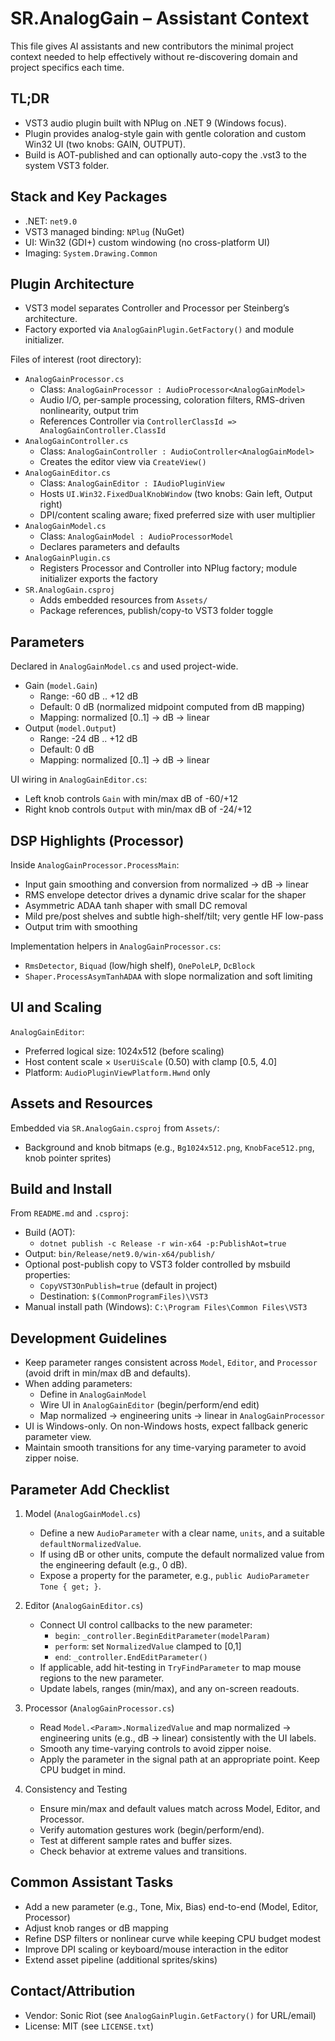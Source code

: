 # SR.AnalogGain – Assistant Context

This file gives AI assistants and new contributors the minimal project context needed to help effectively without re-discovering domain and project specifics each time.

## TL;DR
- VST3 audio plugin built with NPlug on .NET 9 (Windows focus).
- Plugin provides analog-style gain with gentle coloration and custom Win32 UI (two knobs: GAIN, OUTPUT).
- Build is AOT-published and can optionally auto-copy the .vst3 to the system VST3 folder.

## Stack and Key Packages
- .NET: `net9.0`
- VST3 managed binding: `NPlug` (NuGet)
- UI: Win32 (GDI+) custom windowing (no cross-platform UI)
- Imaging: `System.Drawing.Common`

## Plugin Architecture
- VST3 model separates Controller and Processor per Steinberg’s architecture.
- Factory exported via `AnalogGainPlugin.GetFactory()` and module initializer.

Files of interest (root directory):
- `AnalogGainProcessor.cs`
  - Class: `AnalogGainProcessor : AudioProcessor<AnalogGainModel>`
  - Audio I/O, per-sample processing, coloration filters, RMS-driven nonlinearity, output trim
  - References Controller via `ControllerClassId => AnalogGainController.ClassId`
- `AnalogGainController.cs`
  - Class: `AnalogGainController : AudioController<AnalogGainModel>`
  - Creates the editor view via `CreateView()`
- `AnalogGainEditor.cs`
  - Class: `AnalogGainEditor : IAudioPluginView`
  - Hosts `UI.Win32.FixedDualKnobWindow` (two knobs: Gain left, Output right)
  - DPI/content scaling aware; fixed preferred size with user multiplier
- `AnalogGainModel.cs`
  - Class: `AnalogGainModel : AudioProcessorModel`
  - Declares parameters and defaults
- `AnalogGainPlugin.cs`
  - Registers Processor and Controller into NPlug factory; module initializer exports the factory
- `SR.AnalogGain.csproj`
  - Adds embedded resources from `Assets/`
  - Package references, publish/copy-to VST3 folder toggle

## Parameters
Declared in `AnalogGainModel.cs` and used project-wide.
- Gain (`model.Gain`)
  - Range: -60 dB .. +12 dB
  - Default: 0 dB (normalized midpoint computed from dB mapping)
  - Mapping: normalized [0..1] → dB → linear
- Output (`model.Output`)
  - Range: -24 dB .. +12 dB
  - Default: 0 dB
  - Mapping: normalized [0..1] → dB → linear

UI wiring in `AnalogGainEditor.cs`:
- Left knob controls `Gain` with min/max dB of -60/+12
- Right knob controls `Output` with min/max dB of -24/+12

## DSP Highlights (Processor)
Inside `AnalogGainProcessor.ProcessMain`:
- Input gain smoothing and conversion from normalized → dB → linear
- RMS envelope detector drives a dynamic drive scalar for the shaper
- Asymmetric ADAA tanh shaper with small DC removal
- Mild pre/post shelves and subtle high-shelf/tilt; very gentle HF low-pass
- Output trim with smoothing

Implementation helpers in `AnalogGainProcessor.cs`:
- `RmsDetector`, `Biquad` (low/high shelf), `OnePoleLP`, `DcBlock`
- `Shaper.ProcessAsymTanhADAA` with slope normalization and soft limiting

## UI and Scaling
`AnalogGainEditor`:
- Preferred logical size: 1024x512 (before scaling)
- Host content scale × `UserUiScale` (0.50) with clamp [0.5, 4.0]
- Platform: `AudioPluginViewPlatform.Hwnd` only

## Assets and Resources
Embedded via `SR.AnalogGain.csproj` from `Assets/`:
- Background and knob bitmaps (e.g., `Bg1024x512.png`, `KnobFace512.png`, knob pointer sprites)

## Build and Install
From `README.md` and `.csproj`:
- Build (AOT):
  - `dotnet publish -c Release -r win-x64 -p:PublishAot=true`
- Output: `bin/Release/net9.0/win-x64/publish/`
- Optional post-publish copy to VST3 folder controlled by msbuild properties:
  - `CopyVST3OnPublish=true` (default in project)
  - Destination: `$(CommonProgramFiles)\VST3`
- Manual install path (Windows): `C:\Program Files\Common Files\VST3`

## Development Guidelines
- Keep parameter ranges consistent across `Model`, `Editor`, and `Processor` (avoid drift in min/max dB and defaults).
- When adding parameters:
  - Define in `AnalogGainModel`
  - Wire UI in `AnalogGainEditor` (begin/perform/end edit)
  - Map normalized → engineering units → linear in `AnalogGainProcessor`
- UI is Windows-only. On non-Windows hosts, expect fallback generic parameter view.
- Maintain smooth transitions for any time-varying parameter to avoid zipper noise.
 
## Parameter Add Checklist
1) Model (`AnalogGainModel.cs`)
   - Define a new `AudioParameter` with a clear name, `units`, and a suitable `defaultNormalizedValue`.
   - If using dB or other units, compute the default normalized value from the engineering default (e.g., 0 dB).
   - Expose a property for the parameter, e.g., `public AudioParameter Tone { get; }`.

2) Editor (`AnalogGainEditor.cs`)
   - Connect UI control callbacks to the new parameter:
     - `begin`: `_controller.BeginEditParameter(modelParam)`
     - `perform`: set `NormalizedValue` clamped to [0,1]
     - `end`: `_controller.EndEditParameter()`
   - If applicable, add hit-testing in `TryFindParameter` to map mouse regions to the new parameter.
   - Update labels, ranges (min/max), and any on-screen readouts.

3) Processor (`AnalogGainProcessor.cs`)
   - Read `Model.<Param>.NormalizedValue` and map normalized → engineering units (e.g., dB → linear) consistently with the UI labels.
   - Smooth any time-varying controls to avoid zipper noise.
   - Apply the parameter in the signal path at an appropriate point. Keep CPU budget in mind.

4) Consistency and Testing
   - Ensure min/max and default values match across Model, Editor, and Processor.
   - Verify automation gestures work (begin/perform/end).
   - Test at different sample rates and buffer sizes.
   - Check behavior at extreme values and transitions.

## Common Assistant Tasks
- Add a new parameter (e.g., Tone, Mix, Bias) end-to-end (Model, Editor, Processor)
- Adjust knob ranges or dB mapping
- Refine DSP filters or nonlinear curve while keeping CPU budget modest
- Improve DPI scaling or keyboard/mouse interaction in the editor
- Extend asset pipeline (additional sprites/skins)

## Contact/Attribution
- Vendor: Sonic Riot (see `AnalogGainPlugin.GetFactory()` for URL/email)
- License: MIT (see `LICENSE.txt`)

